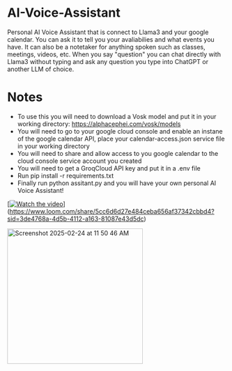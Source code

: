 # AI-Voice-Assistant
 
Personal AI Voice Assistant that is connect to Llama3 and your google calendar. You can ask it to tell you your avaliabilies and what events you have. It can also be a notetaker for anything spoken such as classes, meetings, videos, etc. When you say "question" you can chat directly with Llama3 without typing and ask any question you type into ChatGPT or another LLM of choice.

# Notes
- To use this you will need to download a Vosk model and put it in your working directory: https://alphacephei.com/vosk/models
- You will need to go to your google cloud console and enable an instane of the google calendar API, place your calendar-access.json service file in your working directory
- You will need to share and allow access to you google calendar to the cloud console service account you created
- You will need to get a GroqCloud API key and put it in a .env file
- Run pip install -r requirements.txt
- Finally run python assitant.py and you will have your own personal AI Voice Assistant!

[[![Watch the video](https://cdn.loom.com/sessions/thumbnails/5cc6d6d27e484ceba656af37342cbbd4-with-play.gif)](https://www.loom.com/share/5cc6d6d27e484ceba656af37342cbbd4)](https://www.loom.com/share/5cc6d6d27e484ceba656af37342cbbd4?sid=3de4768a-4d5b-4112-a163-81087e43d5dc)

<img width="311" alt="Screenshot 2025-02-24 at 11 50 46 AM" src="https://github.com/user-attachments/assets/cab2a2f6-cac5-4e6f-b08d-b36a3b6d3d0c" />

